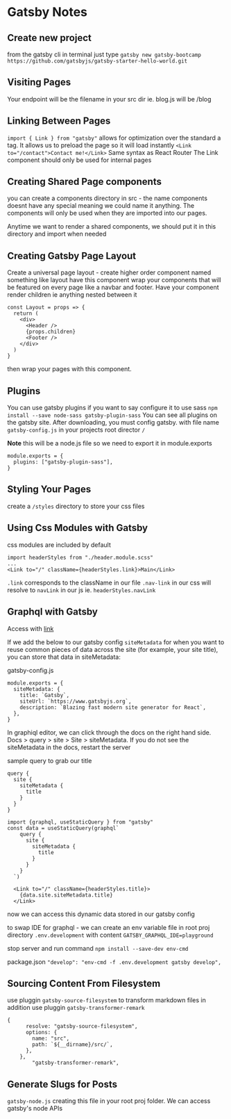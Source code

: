 # Gatsby Notes

## Create new project

from the gatsby cli in terminal just type `gatsby new gatsby-bootcamp https://github.com/gatsbyjs/gatsby-starter-hello-world.git`

## Visiting Pages

Your endpoint will be the filename in your src dir ie. blog.js will be /blog

## Linking Between Pages

`import { Link } from "gatsby"` allows for optimization over the standard a tag.
It allows us to preload the page so it will load instantly
`<Link to="/contact">Contact me!</Link>` Same syntax as React Router
The Link component should only be used for internal pages

## Creating Shared Page components

you can create a components directory in src - the name components doesnt have any special meaning
we could name it anything. The components will only be used when they are imported into our pages.

Anytime we want to render a shared components, we should put it in this directory and import when needed

## Creating Gatsby Page Layout

Create a universal page layout - create higher order component named something like layout
have this component wrap your components that will be featured on every page like
a navbar and footer. Have your component render children ie anything nested between it

```
const Layout = props => {
  return (
    <div>
      <Header />
      {props.children}
      <Footer />
    </div>
  )
}
```

then wrap your pages with this component.

## Plugins

You can use gatsby plugins if you want to say configure it to use sass
`npm install --save node-sass gatsby-plugin-sass`
You can see all plugins on the gatsby site. After downloading, you must config gatsby.
with file name `gatsby-config.js` in your projects root director `/`

**Note** this will be a node.js file so we need to export it in module.exports

```
module.exports = {
  plugins: ["gatsby-plugin-sass"],
}
```

## Styling Your Pages

create a `/styles` directory to store your css files

## Using Css Modules with Gatsby

css modules are included by default

```
import headerStyles from "./header.module.scss"
...
<Link to="/" className={headerStyles.link}>Main</Link>
```

`.link` corresponds to the className in our file
`.nav-link` in our css will resolve to `navLink` in our js ie. `headerStyles.navLink`

## Graphql with Gatsby

Access with [link](http://localhost:8000/___graphql)

If we add the below to our gatsby config
`siteMetadata` for when you want to reuse common pieces of data across the site (for example, your site title), you can store that data in siteMetadata:

gatsby-config.js

```
module.exports = {
  siteMetadata: {
    title: `Gatsby`,
    siteUrl: `https://www.gatsbyjs.org`,
    description: `Blazing fast modern site generator for React`,
  },
}
```

In graphiql editor, we can click through the docs on the right hand side. Docs > query > site > Site > siteMetadata. If you do not see the siteMetadata in the docs, restart the server

sample query to grab our title

```
query {
  site {
    siteMetadata {
      title
    }
  }
}
```

```
import {graphql, useStaticQuery } from "gatsby"
const data = useStaticQuery(graphql`
    query {
      site {
        siteMetadata {
          title
        }
      }
    }
  `)

  <Link to="/" className={headerStyles.title}>
    {data.site.siteMetadata.title}
  </Link>
```

now we can access this dynamic data stored in our gatsby config

to swap IDE for graphql - we can create an env variable
file in root proj directory `.env.development` with content
`GATSBY_GRAPHQL_IDE=playground`

stop server and run command `npm install --save-dev env-cmd`

package.json
`"develop": "env-cmd -f .env.development gatsby develop",`

## Sourcing Content From Filesystem

use pluggin `gatsby-source-filesystem`
to transform markdown files in addition use pluggin `gatsby-transformer-remark`

```
{
      resolve: "gatsby-source-filesystem",
      options: {
        name: "src",
        path: `${__dirname}/src/`,
      },
    },
        "gatsby-transformer-remark",

```

## Generate Slugs for Posts

`gatsby-node.js` creating this file in your root proj folder. We can access gatsby's node APIs

